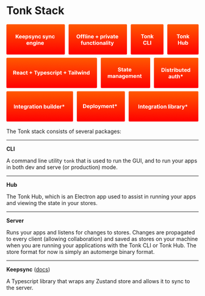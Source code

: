 # Tonk Stack

![image of tonk stock](../images/components.png)

The Tonk stack consists of several packages:

---

**CLI**

A command line utility `tonk` that is used to run the GUI, and to run your apps in both dev and serve (or production) mode.

---

**Hub**

The Tonk Hub, which is an Electron app used to assist in running your apps and viewing the state in your stores.

---

**Server**

Runs your apps and listens for changes to stores. Changes are propagated to every client (allowing collaboration) and saved as stores on your machine when you are running your applications with the Tonk CLI or Tonk Hub. The store format for now is simply an automerge binary format.

---

**Keepsync** ([docs](./keepsync.md))

A Typescript library that wraps any Zustand store and allows it to sync to the server.
